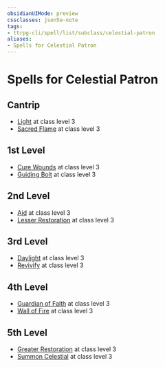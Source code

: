 ```yaml
---
obsidianUIMode: preview
cssclasses: json5e-note
tags:
- ttrpg-cli/spell/list/subclass/celestial-patron
aliases:
- Spells for Celestial Patron
---
```

# Spells for Celestial Patron

## Cantrip

- [Light](/3-Mechanics/CLI/spells/light-xphb.md "XPHB") at class level 3
- [Sacred Flame](/3-Mechanics/CLI/spells/sacred-flame-xphb.md "XPHB") at class level 3

## 1st Level

- [Cure Wounds](/3-Mechanics/CLI/spells/cure-wounds-xphb.md "XPHB") at class level 3
- [Guiding Bolt](/3-Mechanics/CLI/spells/guiding-bolt-xphb.md "XPHB") at class level 3

## 2nd Level

- [Aid](/3-Mechanics/CLI/spells/aid-xphb.md "XPHB") at class level 3
- [Lesser Restoration](/3-Mechanics/CLI/spells/lesser-restoration-xphb.md "XPHB") at class level 3

## 3rd Level

- [Daylight](/3-Mechanics/CLI/spells/daylight-xphb.md "XPHB") at class level 3
- [Revivify](/3-Mechanics/CLI/spells/revivify-xphb.md "XPHB") at class level 3

## 4th Level

- [Guardian of Faith](/3-Mechanics/CLI/spells/guardian-of-faith-xphb.md "XPHB") at class level 3
- [Wall of Fire](/3-Mechanics/CLI/spells/wall-of-fire-xphb.md "XPHB") at class level 3

## 5th Level

- [Greater Restoration](/3-Mechanics/CLI/spells/greater-restoration-xphb.md "XPHB") at class level 3
- [Summon Celestial](/3-Mechanics/CLI/spells/summon-celestial-xphb.md "XPHB") at class level 3